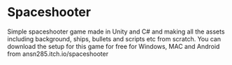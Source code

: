 # Spaceshooter
Simple spaceshooter game made in Unity and C# and making all the assets including background, ships, bullets and scripts etc from scratch.
You can download the setup for this game for free for Windows, MAC and Android from ansn285.itch.io/spaceshooter
